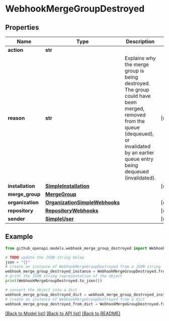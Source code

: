 # WebhookMergeGroupDestroyed


## Properties

Name | Type | Description | Notes
------------ | ------------- | ------------- | -------------
**action** | **str** |  | 
**reason** | **str** | Explains why the merge group is being destroyed. The group could have been merged, removed from the queue (dequeued), or invalidated by an earlier queue entry being dequeued (invalidated). | [optional] 
**installation** | [**SimpleInstallation**](SimpleInstallation.md) |  | [optional] 
**merge_group** | [**MergeGroup**](MergeGroup.md) |  | 
**organization** | [**OrganizationSimpleWebhooks**](OrganizationSimpleWebhooks.md) |  | [optional] 
**repository** | [**RepositoryWebhooks**](RepositoryWebhooks.md) |  | [optional] 
**sender** | [**SimpleUser**](SimpleUser.md) |  | [optional] 

## Example

```python
from github_openapi.models.webhook_merge_group_destroyed import WebhookMergeGroupDestroyed

# TODO update the JSON string below
json = "{}"
# create an instance of WebhookMergeGroupDestroyed from a JSON string
webhook_merge_group_destroyed_instance = WebhookMergeGroupDestroyed.from_json(json)
# print the JSON string representation of the object
print(WebhookMergeGroupDestroyed.to_json())

# convert the object into a dict
webhook_merge_group_destroyed_dict = webhook_merge_group_destroyed_instance.to_dict()
# create an instance of WebhookMergeGroupDestroyed from a dict
webhook_merge_group_destroyed_from_dict = WebhookMergeGroupDestroyed.from_dict(webhook_merge_group_destroyed_dict)
```
[[Back to Model list]](../README.md#documentation-for-models) [[Back to API list]](../README.md#documentation-for-api-endpoints) [[Back to README]](../README.md)


